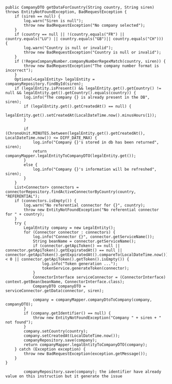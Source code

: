     public CompanyDTO getDataForCountry(String country, String siren) throws EntityNotFoundException, BadRequestException {
        if (siren == null) {
            log.warn("Siren is null");
            throw new BadRequestException("No company selected");
        }
        if (country == null || !(country.equals("FR") || country.equals("LU") || country.equals("GB")|| country.equals("CH"))) {
            log.warn("Country is null or invalid");
            throw new BadRequestException("Country is null or invalid");
        }
        if (!RegexCompanyNumber.companyNumberRegexMatch(country, siren)) {
            throw new BadRequestException("The company number format is incorrect");
        }
        Optional<LegalEntity> legalEntity = companyRepository.findById(siren);
        if (legalEntity.isPresent() && legalEntity.get().getCountry() != null && legalEntity.get().getCountry().equals(country)) {
            log.info("The company {} is already present in the DB", siren);
            if (legalEntity.get().getCreatedAt() == null) {
                legalEntity.get().setCreatedAt(LocalDateTime.now().minusHours(1));
            }

            if (ChronoUnit.MINUTES.between(legalEntity.get().getCreatedAt(), LocalDateTime.now()) <= DIFF_DATE_MAX) {
                log.info("Company {}'s stored in db has been returned", siren);
                return companyMapper.legalEntityToCompanyDTO(legalEntity.get());
            }
            else {
                log.info("Company {}'s information will be refreshed", siren);
            }
        }
        List<Connector> connectors = connectorRepository.findActiveConnectorByCountry(country, "REFERENTIAL");
        if (connectors.isEmpty()) {
            log.warn("No referential connector for {}", country);
            throw new EntityNotFoundException("No referential connector for " + country);
        }
        try {
            LegalEntity company = new LegalEntity();
            for (Connector connector : connectors) {
                log.info("Connector {}", connector.getServiceName());
                String beanName = connector.getServiceName();
                if (connector.getApiToken() == null || connector.getApiToken().getExpiratedAt() == null || connector.getApiToken().getExpiratedAt().compareTo(LocalDateTime.now()) < 0 || connector.getApiToken().getToken().isEmpty()) {
                    log.info("Token generation ...");
                    tokenService.generateToken(connector);
                }
                ConnectorInterface serviceConnector = (ConnectorInterface) context.getBean(beanName, ConnectorInterface.class);
                CompanyDTO companyDTO = serviceConnector.getData(connector, siren);

                company = companyMapper.companyDtoToCompany(company, companyDTO);
            }
            if (company.getIdentifier() == null) {
                throw new EntityNotFoundException("Company " + siren + " not found");
            }
            company.setCountry(country);
            company.setCreatedAt(LocalDateTime.now());
            companyRepository.save(company);
            return companyMapper.legalEntityToCompanyDTO(company);
        } catch (Exception exception) {
            throw new BadRequestException(exception.getMessage());
        }
    }

            companyRepository.save(company); the identifier have already value on this instruction but it generate the issue 

    
